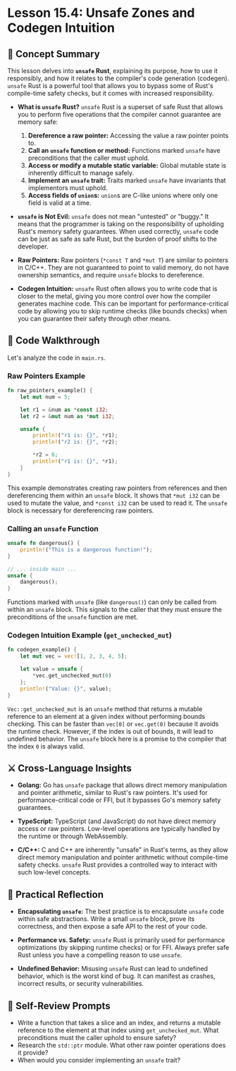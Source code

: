 # Lesson 15.4: Unsafe Zones and Codegen Intuition

## 🧠 Concept Summary

This lesson delves into **`unsafe` Rust**, explaining its purpose, how to use it responsibly, and how it relates to the compiler's code generation (codegen). `unsafe` Rust is a powerful tool that allows you to bypass some of Rust's compile-time safety checks, but it comes with increased responsibility.

- **What is `unsafe` Rust?** `unsafe` Rust is a superset of safe Rust that allows you to perform five operations that the compiler cannot guarantee are memory safe:
    1.  **Dereference a raw pointer:** Accessing the value a raw pointer points to.
    2.  **Call an `unsafe` function or method:** Functions marked `unsafe` have preconditions that the caller must uphold.
    3.  **Access or modify a mutable static variable:** Global mutable state is inherently difficult to manage safely.
    4.  **Implement an `unsafe` trait:** Traits marked `unsafe` have invariants that implementors must uphold.
    5.  **Access fields of `union`s:** `union`s are C-like unions where only one field is valid at a time.

- **`unsafe` is Not Evil:** `unsafe` does not mean "untested" or "buggy." It means that the programmer is taking on the responsibility of upholding Rust's memory safety guarantees. When used correctly, `unsafe` code can be just as safe as safe Rust, but the burden of proof shifts to the developer.

- **Raw Pointers:** Raw pointers (`*const T` and `*mut T`) are similar to pointers in C/C++. They are not guaranteed to point to valid memory, do not have ownership semantics, and require `unsafe` blocks to dereference.

- **Codegen Intuition:** `unsafe` Rust often allows you to write code that is closer to the metal, giving you more control over how the compiler generates machine code. This can be important for performance-critical code by allowing you to skip runtime checks (like bounds checks) when you can guarantee their safety through other means.

## 🧩 Code Walkthrough

Let's analyze the code in `main.rs`.

### Raw Pointers Example

```rust
fn raw_pointers_example() {
    let mut num = 5;

    let r1 = &num as *const i32;
    let r2 = &mut num as *mut i32;

    unsafe {
        println!("r1 is: {}", *r1);
        println!("r2 is: {}", *r2);

        *r2 = 6;
        println!("r1 is: {}", *r1);
    }
}
```

This example demonstrates creating raw pointers from references and then dereferencing them within an `unsafe` block. It shows that `*mut i32` can be used to mutate the value, and `*const i32` can be used to read it. The `unsafe` block is necessary for dereferencing raw pointers.

### Calling an `unsafe` Function

```rust
unsafe fn dangerous() {
    println!("This is a dangerous function!");
}

// ... inside main ...
unsafe {
    dangerous();
}
```

Functions marked with `unsafe` (like `dangerous()`) can only be called from within an `unsafe` block. This signals to the caller that they must ensure the preconditions of the `unsafe` function are met.

### Codegen Intuition Example (`get_unchecked_mut`)

```rust
fn codegen_example() {
    let mut vec = vec![1, 2, 3, 4, 5];

    let value = unsafe {
        *vec.get_unchecked_mut(0)
    };
    println!("Value: {}", value);
}
```

`Vec::get_unchecked_mut` is an `unsafe` method that returns a mutable reference to an element at a given index without performing bounds checking. This can be faster than `vec[0]` or `vec.get(0)` because it avoids the runtime check. However, if the index is out of bounds, it will lead to undefined behavior. The `unsafe` block here is a promise to the compiler that the index `0` is always valid.

## ⚔️ Cross-Language Insights

- **Golang:** Go has `unsafe` package that allows direct memory manipulation and pointer arithmetic, similar to Rust's raw pointers. It's used for performance-critical code or FFI, but it bypasses Go's memory safety guarantees.

- **TypeScript:** TypeScript (and JavaScript) do not have direct memory access or raw pointers. Low-level operations are typically handled by the runtime or through WebAssembly.

- **C/C++:** C and C++ are inherently "unsafe" in Rust's terms, as they allow direct memory manipulation and pointer arithmetic without compile-time safety checks. `unsafe` Rust provides a controlled way to interact with such low-level concepts.

## 🚀 Practical Reflection

- **Encapsulating `unsafe`:** The best practice is to encapsulate `unsafe` code within safe abstractions. Write a small `unsafe` block, prove its correctness, and then expose a safe API to the rest of your code.

- **Performance vs. Safety:** `unsafe` Rust is primarily used for performance optimizations (by skipping runtime checks) or for FFI. Always prefer safe Rust unless you have a compelling reason to use `unsafe`.

- **Undefined Behavior:** Misusing `unsafe` Rust can lead to undefined behavior, which is the worst kind of bug. It can manifest as crashes, incorrect results, or security vulnerabilities.

## 🧩 Self-Review Prompts

- Write a function that takes a slice and an index, and returns a mutable reference to the element at that index using `get_unchecked_mut`. What preconditions must the caller uphold to ensure safety?
- Research the `std::ptr` module. What other raw pointer operations does it provide?
- When would you consider implementing an `unsafe` trait?
